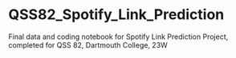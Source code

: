# QSS82_Spotify_Link_Prediction
Final data and coding notebook for Spotify Link Prediction Project, completed for QSS 82, Dartmouth College, 23W
